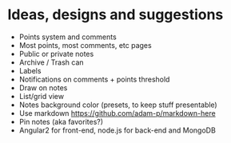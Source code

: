 # Ideas, designs and suggestions
- Points system and comments
- Most points, most comments, etc pages
- Public or private notes
- Archive / Trash can
- Labels
- Notifications on comments + points threshold
- Draw on notes
- List/grid view
- Notes background color (presets, to keep stuff presentable)
- Use markdown https://github.com/adam-p/markdown-here
- Pin notes (aka favorites?)
- Angular2 for front-end, node.js for back-end and MongoDB
